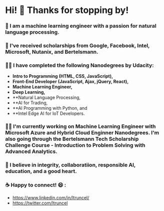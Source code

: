 # Hi! 👋 Thanks for stopping by! 



### 🔭 I am a machine learning engineer with a passion for natural language processing. 

### 🌱 I've received scholarships from Google, Facebook, Intel, Microsoft, Nutanix, and Bertelsmann.  

### :woman_student: I have completed the following Nanodegrees by Udacity: 
- **Intro to Programming (HTML, CSS, JavaScript),** 
- **Front-End Developer (JavaScript, Ajax, jQuery, React),**
- **Machine Learning Engineer,** 
- **Deep Learning,** 
- **Natural Language Processing, 
- **AI for Trading, 
- **AI Programming with Python, and 
- **Intel Edge AI for IoT Developers. 

### :construction_worker_woman: I'm currently working on Machine Learning Engineer with Microsoft Azure and Hybrid Cloud Enginner Nanodegrees.  I'm also going through the Bertelsmann Tech Scholarship Challenge Course - Introduction to Problem Solving with Advanced Analytics. 

### :sparkling_heart: I believe in integrity, collaboratiion, responsible AI, education, and a good heart. 

### :coffee: Happy to connect! :smile: : 
  - https://www.linkedin.com/in/ltruncel/
  - https://twitter.com/ltruncel


